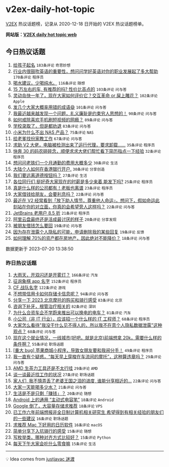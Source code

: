 # v2ex-daily-hot-topic

[V2EX](https://www.v2ex.com/) 热议话题榜，记录从 2020-12-18 日开始的 V2EX 热议话题榜单。

**网站版：[V2EX daily hot topic web](https://boojack.github.io/v2ex-daily-hot-topic-web/)**

## 今日热议话题

<!-- TODAY BEGIN -->

1. [给孩子起名](https://www.v2ex.com/t/958173) `183条评论` `奇思妙想`
1. [行业内很鼓吹英语的重要性，想问问学好英语对你的职业发展起了多大帮助](https://www.v2ex.com/t/958207) `170条评论` `程序员`
1. [喝水建议，少喝纯水。](https://www.v2ex.com/t/958168) `116条评论` `随想`
1. [15 万左右的车, 有推荐的吗? 性价比高点的](https://www.v2ex.com/t/958192) `103条评论` `问与答`
1. [灵动岛快一年了，现在大家如何评价它？交互革命 or 屎上雕花？](https://www.v2ex.com/t/958208) `102条评论` `Apple`
1. [发几个大家大概率用错的成语😄](https://www.v2ex.com/t/958300) `101条评论` `问与答`
1. [我最近越来越发现一个问题，礼义廉耻是约束穷人思想的！](https://www.v2ex.com/t/958251) `90条评论` `问与答`
1. [如何戒除喜欢手机刷短视频的网瘾？](https://www.v2ex.com/t/958161) `89条评论` `问与答`
1. [学校录取了，但是都劝退](https://www.v2ex.com/t/958242) `83条评论` `问与答`
1. [小米为什么不出 NAS 产品？](https://www.v2ex.com/t/958281) `75条评论` `NAS`
1. [给老爹找份家教工作](https://www.v2ex.com/t/958188) `67条评论` `问与答`
1. [求助 V2 大佬，电脑被检测出来了运行代理，要求卸载......](https://www.v2ex.com/t/958314) `35条评论` `程序员`
1. [快奔 30 的码农碎碎念，顺便求求大佬们帮忙看下简历指点一下经验](https://www.v2ex.com/t/958346) `32条评论` `程序员`
1. [想问问老铁们一个月通勤的费用大概多少](https://www.v2ex.com/t/958311) `30条评论` `生活`
1. [大陆个人如何在香港银行开户.](https://www.v2ex.com/t/958258) `30条评论` `分享创造`
1. [我们要远离道德按钮吗？](https://www.v2ex.com/t/958203) `27条评论` `生活`
1. [各位同行们,挺好奇大家现在的时薪是多少来着,能发下吗?](https://www.v2ex.com/t/958305) `25条评论` `程序员`
1. [真是什么样的公司都有！老板也离谱](https://www.v2ex.com/t/958232) `23条评论` `程序员`
1. [大家借钱给朋友，会要利息吗？](https://www.v2ex.com/t/958266) `22条评论` `问与答`
1. [最近在 V2 经常看到「放下助人情节，尊重他人命运」，想问下，假如命运此刻站在你的对立面，你真的会希望旁人这样吗？](https://www.v2ex.com/t/958260) `22条评论` `问与答`
1. [JetBrains 老用户 8.5 折](https://www.v2ex.com/t/958348) `21条评论` `程序员`
1. [阿里云盘最终还是活成最讨厌的样子](https://www.v2ex.com/t/958303) `20条评论` `分享发现`
1. [被朋友借钱怎么要回](https://www.v2ex.com/t/958211) `19条评论` `问与答`
1. [因为存在泄露个人隐私的可能，申请删除我的某些回复](https://www.v2ex.com/t/958164) `19条评论` `反馈`
1. [如何理解 70%的资产都在房地产，因此绝对不能降价？](https://www.v2ex.com/t/958244) `18条评论` `问与答`

数据更新于 2023-07-20 13:38:50

<!-- TODAY END -->

### 昨日热议话题

<!-- YESTERDAY BEGIN -->

1. [大雨天，开双闪还是开雾灯？](https://www.v2ex.com/t/957913) `166条评论` `汽车`
1. [征询象棋 app 名字](https://www.v2ex.com/t/957995) `152条评论` `程序员`
1. [CF 战队名字](https://www.v2ex.com/t/957930) `122条评论` `游戏`
1. [不想带信用卡如何存储卡信息呢？](https://www.v2ex.com/t/957908) `94条评论` `问与答`
1. [分享一下 2023 北京摩托的购买和骑行感受](https://www.v2ex.com/t/957867) `83条评论` `北京`
1. [咨询下补牙，根管治疗相关的](https://www.v2ex.com/t/957858) `82条评论` `深圳`
1. [为什么合资车企不学蔚来推出可以换电的电车？](https://www.v2ex.com/t/957956) `81条评论` `汽车`
1. [小公司（非 IT 行业），应该招一个什么样的 IT 工程师？](https://www.v2ex.com/t/957969) `68条评论` `程序员`
1. [大家怎么看待"我没干什么见不得人的，所以我不在意个人隐私数据泄露"这种观点？](https://www.v2ex.com/t/958060) `68条评论` `问与答`
1. [现在这个就业情况，一线城市(好吧，就是北京)前端想拿 20k，需要什么样的条件啊？](https://www.v2ex.com/t/957963) `55条评论` `职场话题`
1. [[重大 bug] 苹果商城小程序，导致女朋友要和我闹分手！](https://www.v2ex.com/t/958096) `49条评论` `程序员`
1. [我一直有个疑惑，“每天早上穿梭在车流间的摩托”，这种算违章吗？](https://www.v2ex.com/t/958008) `29条评论` `问与答`
1. [AMD 生茶力工具还是不太行哇](https://www.v2ex.com/t/957892) `29条评论` `AMD`
1. [谈一谈最近找工作的状况](https://www.v2ex.com/t/957884) `27条评论` `职场话题`
1. [家人们, 我不慎弄丢了老婆王国之泪的进度, 谁能分享相近的...](https://www.v2ex.com/t/958052) `22条评论` `问与答`
1. [大家一天能喝多少水？](https://www.v2ex.com/t/958001) `21条评论` `问与答`
1. [生活是不是只剩「赚钱」？](https://www.v2ex.com/t/958055) `20条评论` `随想`
1. [Android 上的通用 “主动式电容笔”](https://www.v2ex.com/t/958093) `18条评论` `Android`
1. [Google 倒了，大容量存储求推荐](https://www.v2ex.com/t/958078) `18条评论` `VPS`
1. [已工作六年前端想报非全日制计算机相关研究生 希望得到有相关经验的朋友们的一些建议](https://www.v2ex.com/t/957993) `16条评论` `职场话题`
1. [求推荐 Mac 下好用的日历软件](https://www.v2ex.com/t/957936) `16条评论` `macOS`
1. [简单分享下入坑骑行的感受](https://www.v2ex.com/t/958024) `15条评论` `随想`
1. [写枚举类，哪种对齐方式比较好？](https://www.v2ex.com/t/957974) `15条评论` `Python`
1. [每天下午大家会吃什么零食嘛](https://www.v2ex.com/t/957885) `15条评论` `生活`

<!-- YESTERDAY END -->

---

💡 Idea comes from [justjavac 迷渡](https://github.com/justjavac/)
